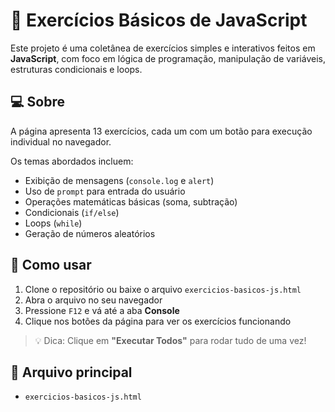 # 🧠 Exercícios Básicos de JavaScript

Este projeto é uma coletânea de exercícios simples e interativos feitos em **JavaScript**, com foco em lógica de programação, manipulação de variáveis, estruturas condicionais e loops.

## 💻 Sobre

A página apresenta 13 exercícios, cada um com um botão para execução individual no navegador.

Os temas abordados incluem:

- Exibição de mensagens (`console.log` e `alert`)
- Uso de `prompt` para entrada do usuário
- Operações matemáticas básicas (soma, subtração)
- Condicionais (`if/else`)
- Loops (`while`)
- Geração de números aleatórios

## 🚀 Como usar

1. Clone o repositório ou baixe o arquivo `exercicios-basicos-js.html`
2. Abra o arquivo no seu navegador
3. Pressione `F12` e vá até a aba **Console**
4. Clique nos botões da página para ver os exercícios funcionando

> 💡 Dica: Clique em **"Executar Todos"** para rodar tudo de uma vez!

## 📁 Arquivo principal

- `exercicios-basicos-js.html`
